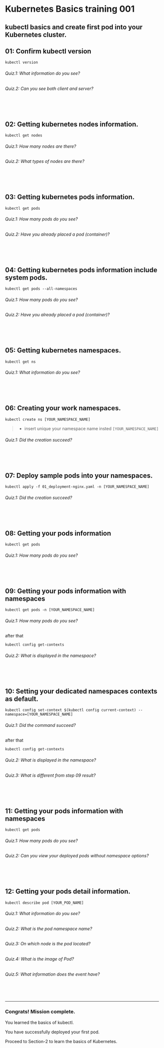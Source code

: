 # Kubernetes Basics training 001

kubectl basics and create first pod into your Kubernetes cluster.
---  
## 01: Confirm kubectl version
```kubernetes-kubectl
kubectl version
```
###### Quiz.1: What information do you see?
###### Quiz.2: Can you see both client and server?
</br>
</br>



## 02: Getting kubernetes nodes information.
```shell
kubectl get nodes
```
###### Quiz.1: How many nodes are there?
###### Quiz.2: What types of nodes are there?
</br>
</br>


## 03: Getting kubernetes pods information.
```shell
kubectl get pods
```
###### Quiz.1: How many pods do you see?
###### Quiz.2: Have you already placed a pod (container)?
</br>
</br>



## 04: Getting kubernetes pods information include system pods.
```shell
kubectl get pods --all-namespaces
```
###### Quiz.1: How many pods do you see?
###### Quiz.2: Have you already placed a pod (container)?
</br>
</br>


## 05: Getting kubernetes namespaces.
```shell
kubectl get ns
```
###### Quiz.1: What information do you see?
</br>
</br>


## 06: Creating your work namespaces.
```shell
kubectl create ns [YOUR_NAMESPACE_NAME]
```
> * insert unique your namespace name insted `[YOUR_NAMESPACE_NAME]`  
###### Quiz.1: Did the creation succeed?
</br>
</br>


## 07: Deploy sample pods into your namespaces.
```shell
kubectl apply -f 01_deployment-nginx.yaml -n [YOUR_NAMESPACE_NAME]
```
###### Quiz.1: Did the creation succeed?
</br>
</br>


## 08: Getting your pods information
```shell
kubectl get pods
```   
###### Quiz.1: How many pods do you see?
</br>
</br>


## 09: Getting your pods information with namespaces
```shell
kubectl get pods -n [YOUR_NAMESPACE_NAME]
```   
###### Quiz.1: How many pods do you see?
after that
```
kubectl config get-contexts
```
###### Quiz.2: What is displayed in the namespace?
</br>
</br>


## 10: Setting your dedicated namespaces contexts as default.
```shell
kubectl config set-context $(kubectl config current-context) --namespace=[YOUR_NAMESPACE_NAME]
```
###### Quiz.1: Did the command succeed?
after that
```
kubectl config get-contexts
```
###### Quiz.2: What is displayed in the namespace?
###### Quiz.3: What is different from step 09 result?
</br>
</br>


## 11: Getting your pods information with namespaces
```shell
kubectl get pods
```
###### Quiz.1: How many pods do you see?
###### Quiz.2: Can you view your deployed pods without namespace options?
</br>
</br>


## 12: Getting your pods detail information.
```shell
kubectl describe pod [YOUR_POD_NAME]
```
###### Quiz.1: What information do you see?
###### Quiz.2: What is the pod namespace name?
###### Quiz.3: On which node is the pod located?
###### Quiz.4: What is the image of Pod?
###### Quiz.5: What information does the event have?
</br>
</br>

---
### Congrats! Mission complete.
You learned the basics of kubectl.

You have successfully deployed your first pod.

Proceed to Section-2 to learn the basics of Kubernetes.
</br>
</br>
